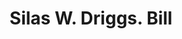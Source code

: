 ---
doi: 10.7916/D8475NZ0
date_other: '1890'
date_other_textual: 1890-1899
form: printed ephemera
genre:
- Invoices
name:
- Silas W. Driggs
object_in_context_url: https://biggert.cul.columbia.edu/items/view/ave_biggert_01120
subject_hierarchical_geographic:
- New York, New York, United States
subject_name:
- Silas W. Driggs
title: Silas W. Driggs. Bill
sort_title: Silas W. Driggs. Bill
call_number: ave_biggert_01120
coordinates:
- 40.71277777777778,-74.00583333333333
pid: ave_biggert_01120
identifiers: ave_biggert_01120
thumbnail: https://derivativo-2.library.columbia.edu/iiif/2/ldpd:344972/full/!256,256/0/native.jpg
permalink: "/biggert/ave_biggert_01120/"
layout: iiif-image-page
---